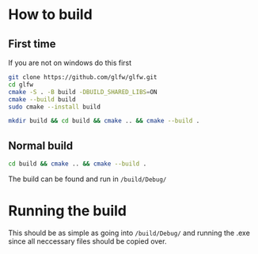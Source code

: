 # How to build

## First time

If you are not on windows do this first
```bash
git clone https://github.com/glfw/glfw.git
cd glfw
cmake -S . -B build -DBUILD_SHARED_LIBS=ON
cmake --build build
sudo cmake --install build
```

```bash
mkdir build && cd build && cmake .. && cmake --build .
```

## Normal build

```bash
cd build && cmake .. && cmake --build .
```

The build can be found and run in `/build/Debug/`

# Running the build

This should be as simple as going into `/build/Debug/` and running the .exe since all neccessary files should be copied over.